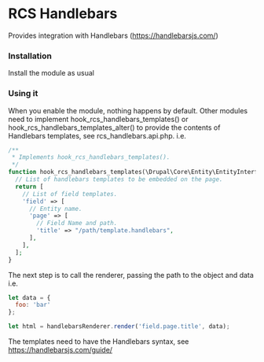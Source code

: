 # RCS Handlebars
Provides integration with Handlebars (https://handlebarsjs.com/)

### Installation
Install the module as usual

### Using it
When you enable the module, nothing happens by default. Other modules need to
implement hook_rcs_handlebars_templates() or hook_rcs_handlebars_templates_alter()
to provide the contents of Handlebars templates, see rcs_handlebars.api.php. i.e.

```php
/**
 * Implements hook_rcs_handlebars_templates().
 */
function hook_rcs_handlebars_templates(\Drupal\Core\Entity\EntityInterface $entity) {
  // List of handlebars templates to be embedded on the page.
  return [
    // List of field templates.
    'field' => [
      // Entity name.
      'page' => [
        // Field Name and path.
        'title' => "/path/template.handlebars",
      ],
    ],
  ];
}
```

The next step is to call the renderer, passing the path to the object and data i.e.

```javascript
let data = {
  foo: 'bar'
};

let html = handlebarsRenderer.render('field.page.title', data);
```

The templates need to have the Handlebars syntax, see https://handlebarsjs.com/guide/
